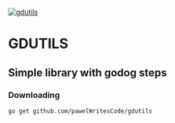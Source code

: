 [![gdutils](https://github.com/pawelWritesCode/gdutils/workflows/gdutils/badge.svg)](https://github.com/pawelWritesCode/gdutils/actions)

# GDUTILS

## Simple library with godog steps

### Downloading

`go get github.com/pawelWritesCode/gdutils`